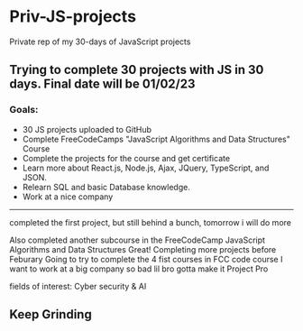 # Priv-JS-projects
Private rep of my 30-days of JavaScript projects

## Trying to complete 30 projects with JS in 30 days. Final date will be 01/02/23

### Goals:
  - 30 JS projects uploaded to GitHub
  - Complete FreeCodeCamps "JavaScript Algorithms and Data Structures" Course
  - Complete the projects for the course and get certificate
  - Learn more about React.js, Node.js, Ajax, JQuery, TypeScript, and JSON.
  - Relearn SQL and basic Database knowledge.
  - Work at a nice company
  
  -------------------------
  completed the first project, but still behind a bunch, tomorrow i will do more

  Also completed another subcourse in the FreeCodeCamp JavaScript Algorithms and Data Structures
  Great!
Completing more projects before Feburary
Going to try to complete the 4 fist courses in FCC code course
I want to work at a big company so bad
lil bro gotta make it
Project Pro

fields of interest:
Cyber security & AI

## Keep Grinding
